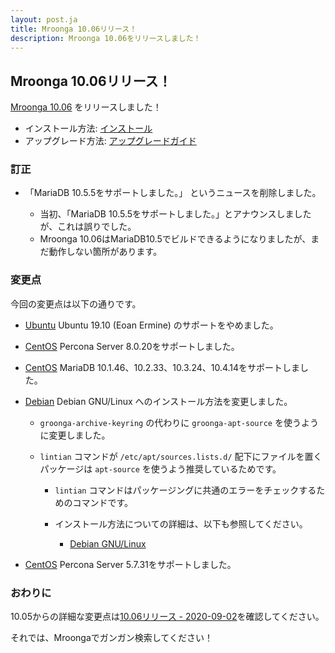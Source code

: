 ```yaml
---
layout: post.ja
title: Mroonga 10.06リリース！
description: Mroonga 10.06をリリースしました！
---
```


## Mroonga 10.06リリース！

[Mroonga 10.06](/ja/docs/news.html#release-10-06) をリリースしました！

* インストール方法: [インストール](/ja/docs/install.html)
* アップグレード方法: [アップグレードガイド](/ja/docs/upgrade.html)

### 訂正

* 「MariaDB 10.5.5をサポートしました。」 というニュースを削除しました。

  * 当初、「MariaDB 10.5.5をサポートしました。」とアナウンスしましたが、これは誤りでした。
  * Mroonga 10.06はMariaDB10.5でビルドできるようになりましたが、まだ動作しない箇所があります。

### 変更点

今回の変更点は以下の通りです。

* [Ubuntu](/ja/docs/install/ubuntu) Ubuntu 19.10 (Eoan Ermine) のサポートをやめました。

* [CentOS](/ja/docs/install/centos) Percona Server 8.0.20をサポートしました。

* [CentOS](/ja/docs/install/centos) MariaDB 10.1.46、10.2.33、10.3.24、10.4.14をサポートしました。

* [Debian](/ja/docs/install/debian) Debian GNU/Linux へのインストール方法を変更しました。

  * `groonga-archive-keyring` の代わりに `groonga-apt-source` を使うように変更しました。
  * `lintian` コマンドが `/etc/apt/sources.lists.d/` 配下にファイルを置くパッケージは `apt-source` を使うよう推奨しているためです。

    * `lintian` コマンドはパッケージングに共通のエラーをチェックするためのコマンドです。
    * インストール方法についての詳細は、以下も参照してください。

      * [Debian GNU/Linux](/ja/docs/install/debian)

* [CentOS](/ja/docs/install/centos) Percona Server 5.7.31をサポートしました。

### おわりに

10.05からの詳細な変更点は[10.06リリース - 2020-09-02](/ja/docs/news.html#release-10-06)を確認してください。

それでは、Mroongaでガンガン検索してください！
